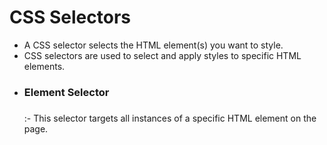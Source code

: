 # CSS Selectors
<ul>
  <li>A CSS selector selects the HTML element(s) you want to style.</li>
  <li>CSS selectors are used to select and apply styles to specific HTML elements.</li>
</ul>
<ul>
  <li><h3>Element Selector<h3/></li>:-
     This selector targets all instances of a specific HTML element on the page.
</ul>

